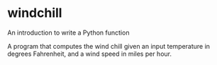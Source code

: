 # windchill
An introduction to write a Python function

A program that computes the wind chill given an input temperature in
degrees Fahrenheit, and a wind speed in miles per hour.
